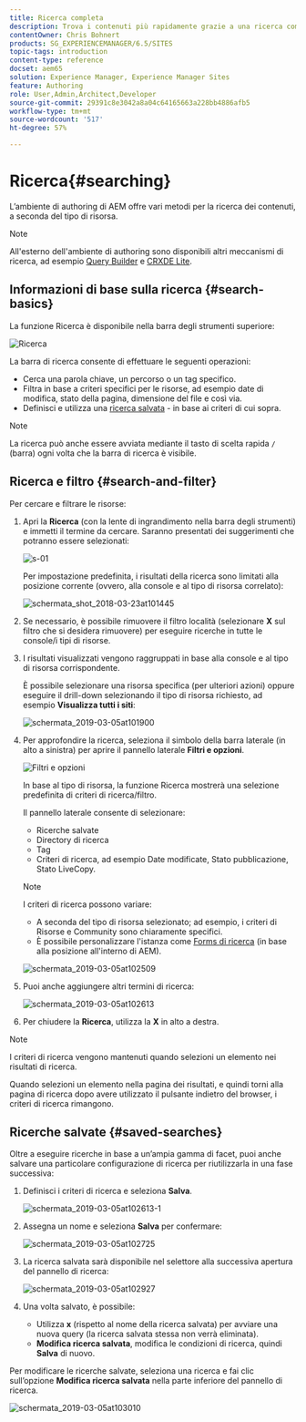 ```yaml
---
title: Ricerca completa
description: Trova i contenuti più rapidamente grazie a una ricerca completa.
contentOwner: Chris Bohnert
products: SG_EXPERIENCEMANAGER/6.5/SITES
topic-tags: introduction
content-type: reference
docset: aem65
solution: Experience Manager, Experience Manager Sites
feature: Authoring
role: User,Admin,Architect,Developer
source-git-commit: 29391c8e3042a8a04c64165663a228bb4886afb5
workflow-type: tm+mt
source-wordcount: '517'
ht-degree: 57%

---
```


# Ricerca{#searching}

L’ambiente di authoring di AEM offre vari metodi per la ricerca dei contenuti, a seconda del tipo di risorsa.

>[!NOTE]
>
>All&#39;esterno dell&#39;ambiente di authoring sono disponibili altri meccanismi di ricerca, ad esempio [Query Builder](/help/sites-developing/querybuilder-api.md) e [CRXDE Lite](/help/sites-developing/developing-with-crxde-lite.md).

## Informazioni di base sulla ricerca {#search-basics}

La funzione Ricerca è disponibile nella barra degli strumenti superiore:

![Ricerca](do-not-localize/chlimage_1-17.png)

La barra di ricerca consente di effettuare le seguenti operazioni:

* Cerca una parola chiave, un percorso o un tag specifico.
* Filtra in base a criteri specifici per le risorse, ad esempio date di modifica, stato della pagina, dimensione del file e così via.
* Definisci e utilizza una [ricerca salvata](#saved-searches) - in base ai criteri di cui sopra.

>[!NOTE]
>
>La ricerca può anche essere avviata mediante il tasto di scelta rapida `/` (barra) ogni volta che la barra di ricerca è visibile.

## Ricerca e filtro {#search-and-filter}

Per cercare e filtrare le risorse:

1. Apri la **Ricerca** (con la lente di ingrandimento nella barra degli strumenti) e immetti il termine da cercare. Saranno presentati dei suggerimenti che potranno essere selezionati:

   ![s-01](assets/s-01.png)

   Per impostazione predefinita, i risultati della ricerca sono limitati alla posizione corrente (ovvero, alla console e al tipo di risorsa correlato):

   ![schermata_shot_2018-03-23at101445](assets/screen_shot_2018-03-23at101445.png)

1. Se necessario, è possibile rimuovere il filtro località (selezionare **X** sul filtro che si desidera rimuovere) per eseguire ricerche in tutte le console/i tipi di risorse.
1. I risultati visualizzati vengono raggruppati in base alla console e al tipo di risorsa corrispondente.

   È possibile selezionare una risorsa specifica (per ulteriori azioni) oppure eseguire il drill-down selezionando il tipo di risorsa richiesto, ad esempio **Visualizza tutti i siti**:

   ![schermata_2019-03-05at101900](assets/screen-shot_2019-03-05at101900.png)

1. Per approfondire la ricerca, seleziona il simbolo della barra laterale (in alto a sinistra) per aprire il pannello laterale **Filtri e opzioni**.

   ![Filtri e opzioni](do-not-localize/screen_shot_2018-03-23at101542.png)

   In base al tipo di risorsa, la funzione Ricerca mostrerà una selezione predefinita di criteri di ricerca/filtro.

   Il pannello laterale consente di selezionare:

   * Ricerche salvate
   * Directory di ricerca
   * Tag
   * Criteri di ricerca, ad esempio Date modificate, Stato pubblicazione, Stato LiveCopy.

   >[!NOTE]
   >
   >I criteri di ricerca possono variare:
   >
   >
   >
   >    * A seconda del tipo di risorsa selezionato; ad esempio, i criteri di Risorse e Community sono chiaramente specifici.
   >    * È possibile personalizzare l&#39;istanza come [Forms di ricerca](/help/sites-administering/search-forms.md) (in base alla posizione all&#39;interno di AEM).
   >
   >

   ![schermata_2019-03-05at102509](assets/screen-shot_2019-03-05at102509.png)

1. Puoi anche aggiungere altri termini di ricerca:

   ![schermata_2019-03-05at102613](assets/screen-shot_2019-03-05at102613.png)

1. Per chiudere la **Ricerca**, utilizza la **X** in alto a destra.

>[!NOTE]
>
>I criteri di ricerca vengono mantenuti quando selezioni un elemento nei risultati di ricerca.
>
>Quando selezioni un elemento nella pagina dei risultati, e quindi torni alla pagina di ricerca dopo avere utilizzato il pulsante indietro del browser, i criteri di ricerca rimangono.

## Ricerche salvate {#saved-searches}

Oltre a eseguire ricerche in base a un’ampia gamma di facet, puoi anche salvare una particolare configurazione di ricerca per riutilizzarla in una fase successiva:

1. Definisci i criteri di ricerca e seleziona **Salva**.

   ![schermata_2019-03-05at102613-1](assets/screen-shot_2019-03-05at102613-1.png)

1. Assegna un nome e seleziona **Salva** per confermare:

   ![schermata_2019-03-05at102725](assets/screen-shot_2019-03-05at102725.png)

1. La ricerca salvata sarà disponibile nel selettore alla successiva apertura del pannello di ricerca:

   ![schermata_2019-03-05at102927](assets/screen-shot_2019-03-05at102927.png)

1. Una volta salvato, è possibile:

   * Utilizza **x** (rispetto al nome della ricerca salvata) per avviare una nuova query (la ricerca salvata stessa non verrà eliminata).
   * **Modifica ricerca salvata**, modifica le condizioni di ricerca, quindi **Salva** di nuovo.

Per modificare le ricerche salvate, seleziona una ricerca e fai clic sull’opzione **Modifica ricerca salvata** nella parte inferiore del pannello di ricerca.

![schermata_2019-03-05at103010](assets/screen-shot_2019-03-05at103010.png)
